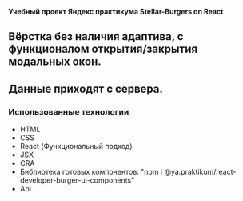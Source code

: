 **Учебный проект Яндекс практикума Stellar-Burgers on React**

## Вёрстка без наличия адаптива, с функционалом открытия/закрытия модальных окон.
## Данные приходят с сервера.

### Использованные технологии
* HTML
* CSS
* React (Функциональный подход)
* JSX
* CRA
* Библиотека готовых компонентов: "npm i @ya.praktikum/react-developer-burger-ui-components"
* Api
